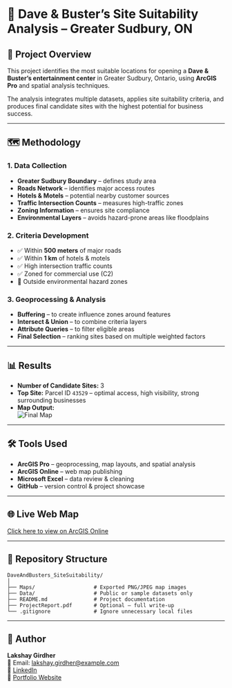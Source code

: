 # 🎯 Dave & Buster’s Site Suitability Analysis – Greater Sudbury, ON

## 📍 Project Overview
This project identifies the most suitable locations for opening a **Dave & Buster’s entertainment center** in Greater Sudbury, Ontario, using **ArcGIS Pro** and spatial analysis techniques.  

The analysis integrates multiple datasets, applies site suitability criteria, and produces final candidate sites with the highest potential for business success.

---

## 🗺️ Methodology
### 1. Data Collection
- **Greater Sudbury Boundary** – defines study area  
- **Roads Network** – identifies major access routes  
- **Hotels & Motels** – potential nearby customer sources  
- **Traffic Intersection Counts** – measures high-traffic zones  
- **Zoning Information** – ensures site compliance  
- **Environmental Layers** – avoids hazard-prone areas like floodplains  

### 2. Criteria Development
- ✅ Within **500 meters** of major roads  
- ✅ Within **1 km** of hotels & motels  
- ✅ High intersection traffic counts  
- ✅ Zoned for commercial use (C2)  
- 🚫 Outside environmental hazard zones  

### 3. Geoprocessing & Analysis
- **Buffering** – to create influence zones around features  
- **Intersect & Union** – to combine criteria layers  
- **Attribute Queries** – to filter eligible areas  
- **Final Selection** – ranking sites based on multiple weighted factors  

---

## 📊 Results
- **Number of Candidate Sites:** 3  
- **Top Site:** Parcel ID `43529` – optimal access, high visibility, strong surrounding businesses  
- **Map Output:**  
  ![Final Map](Maps/final_map.png)  

---

## 🛠 Tools Used
- **ArcGIS Pro** – geoprocessing, map layouts, and spatial analysis  
- **ArcGIS Online** – web map publishing  
- **Microsoft Excel** – data review & cleaning  
- **GitHub** – version control & project showcase  

---

## 🌐 Live Web Map
[Click here to view on ArcGIS Online](https://www.arcgis.com/home/webmap/viewer.html) <!-- Replace with your real link -->

---

## 📂 Repository Structure
```
DaveAndBusters_SiteSuitability/
│
├── Maps/                   # Exported PNG/JPEG map images
├── Data/                   # Public or sample datasets only
├── README.md               # Project documentation
├── ProjectReport.pdf       # Optional – full write-up
└── .gitignore              # Ignore unnecessary local files
```

---

## 👤 Author
**Lakshay Girdher**  
📧 Email: lakshay.girdher@example.com  
🔗 [LinkedIn](https://www.linkedin.com/in/lakshay-girdher)  
🔗 [Portfolio Website](https://yourportfolio.com)
